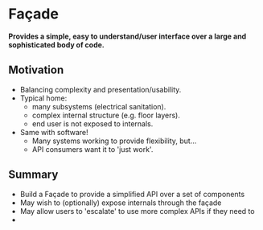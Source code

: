 # Façade
**Provides a simple, easy to understand/user interface over a large and sophisticated body of code.**

## Motivation
- Balancing complexity and presentation/usability.
- Typical home: 
  - many subsystems (electrical sanitation).
  - complex internal structure (e.g. floor layers).
  - end user is not exposed to internals.
- Same with software!
  - Many systems working to provide flexibility, but...
  - API consumers want it to 'just work'.

## Summary
- Build a Façade to provide a simplified API over a set of components
- May wish to (optionally) expose internals through the façade
- May allow users to 'escalate' to use more complex APIs if they need to
- 